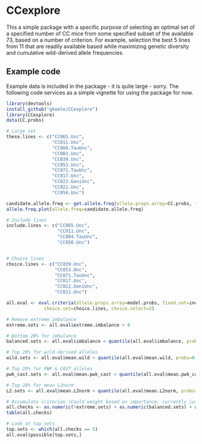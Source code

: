 CCexplore
=========

This a simple package with a specific purpose of selecting an optimal set of a specified number of CC mice from some specified subset of the available 73, based on a number of criterion. For example, selection the best 5 lines from 11 that are readily available based while maximizing genetic diversity and cumulative wild-derived allele frequencies.

## Example code

Example data is included in the package - it is quite large - sorry. The following code services as a simple vignette for using the package for now.

```r
library(devtools)
install_github("gkeele/CCexplore")
library(CCexplore)
data(CC.probs)

# Large set
these.lines <- c("CC065.Unc", 
                 "CC011.Unc", 
                 "CC004.TauUnc", 
                 "CC003.Unc", 
                 "CC039.Unc", 
                 "CC053.Unc", 
                 "CC071.TauUnc", 
                 "CC017.Unc", 
                 "CC022.GeniUnc", 
                 "CC021.Unc", 
                 "CC058.Unc")

candidate.allele.freq <- get.allele.freq(allele.props.array=CC.probs, these.individuals=these.lines)
allele.freq.plot(allele.freq=candidate.allele.freq)

# Include lines
include.lines <- c("CC065.Unc", 
                   "CC011.Unc", 
                   "CC004.TauUnc",   
                   "CC058.Unc")


# Choice lines
choice.lines <- c("CC039.Unc", 
                  "CC053.Unc", 
                  "CC071.TauUnc", 
                  "CC017.Unc", 
                  "CC022.GeniUnc", 
                  "CC021.Unc")

all.eval <- eval.criteria(allele.props.array=model.probs, fixed.set=include.lines, 
			  choice.set=choice.lines, choice.select=3)

# Remove extreme imbalance
extreme.sets <- all.eval$extreme.imbalance > 0

# Bottom 20% for imbalance
balanced.sets <- all.eval$imbalance < quantile(all.eval$imbalance, probs=0.2)

# Top 20% for wild-derived alleles
wild.sets <- all.eval$mean.wild > quantile(all.eval$mean.wild, probs=0.8)

# Top 20% for PWK & CAST alleles
pwk_cast.sets <- all.eval$mean.pwk_cast > quantile(all.eval$mean.pwk_cast, probs=0.8)

# Top 20% for mean L2norm
L2.sets <- all.eval$mean.L2norm > quantile(all.eval$mean.L2norm, probs=0.8)

# Accumulate criterion (Could weight based on importance, currently just equally weighting)
all.checks <- as.numeric(!extreme.sets) + as.numeric(balanced.sets) + as.numeric(wild.sets) + as.numeric(pwk_cast.sets) + as.numeric(L2.sets)
table(all.checks)

# Look at top sets
top.sets <- which(all.checks == 5)
all.eval$possible[top.sets,]
```
